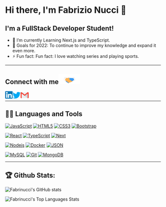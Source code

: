 # Hi there, I'm Fabrizio Nucci 👋


## I'm a FullStack Developer Student!
- 🌱 I’m currently Learning Next.js and TypeScript.
- 🥅 Goals for 2022: To continue to improve my knowledge and expand it even more.
- ⚡ Fun fact: Fun fact: I love watching series and playing sports.

---

## Connect with me<img src="https://github.com/SatYu26/SatYu26/blob/master/Assets/Handshake.gif" height="32px">

  <a href="https://www.linkedin.com/in/fabrizio-nucci-1061271b9/">
    <img align="left" alt="Satyam Goyal | Linkedin" width="24px" src="https://github.com/SatYu26/SatYu26/blob/master/Assets/Linkedin.svg" />
  </a> &nbsp;&nbsp;
  
  <a href="https://twitter.com/FabrizioDev">
    <img align="left" alt="Satyam Goyal | Twitter" width="26px" src="https://github.com/SatYu26/SatYu26/blob/master/Assets/Twitter.svg" />
  </a> &nbsp;&nbsp;
  
  <a href="mailto:fabrinuccidev@gmail.com">
    <img align="left" alt="Satyam Goyal | Gmail" width="26px" src="https://github.com/SatYu26/SatYu26/blob/master/Assets/Gmail.svg" />
  </a>

---



## 👨‍💻 Languages and Tools


[![JavaScript](https://img.shields.io/badge/-JavaScript-black?style=flat&logo=javascript&link=https://github.com/fabrinucci)](https://github.com/fabrinucci) 
[![HTML5](https://img.shields.io/badge/-HTML5-E34F26?style=flat&logo=html5&logoColor=white&link=https://github.com/fabrinucci)](https://github.com/fabrinucci) 
[![CSS3](https://img.shields.io/badge/-CSS3-1572B6?style=flat&logo=css3&link=https://github.com/fabrinucci)](https://github.com/fabrinucci) 
[![Bootstrap](https://img.shields.io/badge/-Bootstrap-563D7C?style=flat&logo=bootstrap&link=https://github.com/fabrinucci)](https://github.com/fabrinucci) 

[![React](https://img.shields.io/badge/-React-black?style=flat&logo=react&link=https://github.com/fabrinucci)](https://github.com/fabrinucci) 
[![TypeScript](https://img.shields.io/badge/-TypeScript-black?style=flat&logo=electron&link=https://github.com/fabrinucci)](https://github.com/fabrinucci) 
[![Next](https://img.shields.io/badge/-Next-gray?style=flat&logo=heroku&link=https://github.com/fabrinucci)](https://github.com/fabrinucci) 

[![Nodejs](https://img.shields.io/badge/-Nodejs-green?style=flat&logo=Node.js&link=https://github.com/fabrinucci)](https://github.com/fabrinucci) 
[![Docker](https://img.shields.io/badge/-Docker-black?style=flat&logo=docker&link=https://github.com/fabrinucci)](https://github.com/fabrinucci) 
[![JSON](https://img.shields.io/badge/-json-02569B?style=flat&logo=json&link=https://github.com/fabrinucci)](https://github.com/fabrinucci)

[![MySQL](https://img.shields.io/badge/-MySQL-black?style=flat&logo=mysql&link=https://github.com/fabrinucci)](https://github.com/fabrinucci)
[![Git](https://img.shields.io/badge/-Git-black?style=flat&logo=git&link=https://github.com/fabrinucci)](https://github.com/fabrinucci) 
[![MongoDB](https://img.shields.io/badge/-MongoDB-FCA121?style=flat&logo=mongodb&link=https://github.com/fabrinucci)](https://gitlab.com/fabrinucci) 


---

## 🏆 Github Stats:

![Fabrinucci's GitHub stats](https://github-readme-stats.vercel.app/api?username=fabrinucci&theme=algolia&show_icons=true)

<img alt="Fabrinucci's Top Languages Stats" src="https://github-readme-stats.vercel.app/api/top-langs/?username=fabrinucci&layout=compact&theme=algolia" width="500"/>
